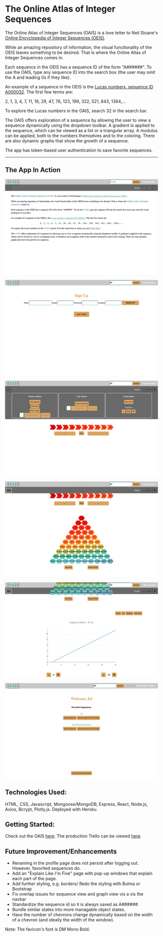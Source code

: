 # The Online Atlas of Integer Sequences

The Online Atlas of Integer Sequences (OAIS) is a love letter to Neil Sloane's [Online Encyclopedia of Integer Sequences (OEIS)](http://oeis.org/).

While an amazing repository of information, the visual functionality of the OEIS leaves something to be desired. That is where the Online Atlas of Integer Sequences comes in.

Each sequence in the OEIS has a sequence ID of the form "A######". To use the OAIS, type any sequence ID into the search box (the user may omit the A and leading 0s if they like).

An example of a sequence in the OEIS is the [Lucas numbers, sequence ID A000032](http://oeis.org/A000032). The first few terms are:

2, 1, 3, 4, 7, 11, 18, 29, 47, 76, 123, 199, 322, 521, 843, 1364,...

To explore the Lucas numbers in the OAIS, search 32 in the search bar.

The OAIS offers exploration of a sequence by allowing the user to view a sequence dynamically using the dropdown toolbar. A gradient is applied to the sequence, which can be viewed as a list or a triangular array. A modulus can be applied, both to the numbers themselves and to the coloring. There are also dynamic graphs that show the growth of a sequence.

The app has token-based user authentication to save favorite sequences.

---

## The App In Action

![About Page](./public/screenshots/AboutPage.png "About Page")

![Sign Up Page](./public/screenshots/SignUpPage.png "Sign Up Page")

![Dropdown](./public/screenshots/Dropdown.png "Dropdown")

![Sequence And Triangle](./public/screenshots/SequenceAndTriangle.png "Sequence And Triangle")

![Graph](./public/screenshots/Graph.png "Graph")

![ProfilePage](./public/screenshots/ProfilePage.png "Profile Page")

## Technologies Used:

HTML, CSS, Javascript, Mongoose/MongoDB, Express, React, Node.js, Axios, Bcrypt, Plotly.js. Deployed with Heroku.

## Getting Started:

Check out the OAIS [here](https://online-atlas-integer-sequences.herokuapp.com/signup). The production Trello can be viewed [here](https://trello.com/b/nmh4WFyH/oais).

## Future Improvement/Enhancements

- Renaming in the profile page does not persist after logging out. However, favorited sequences do.
- Add an "Explain Like I'm Five" page with pop-up windows that explain each part of the page.
- Add further styling, e.g. borders/ Redo the styling with Bulma or Bootstrap
- Fix overlap issues for sequence view and graph view vis a vis the navbar
- Standardize the sequence id so it is always saved as A######.
- Bundle similar states into more managable object states.
- Have the number of chevrons change dynamically based on the width of a chevron (and ideally the width of the window).

Note: The favicon's font is DM Mono Bold.
